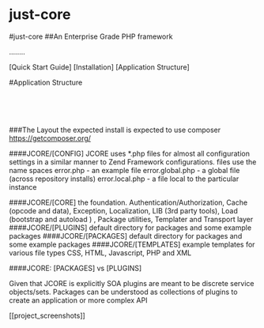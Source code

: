 # just-core
#just-core
##An Enterprise Grade PHP framework

........

[Quick Start Guide]
[Installation]
[Application Structure]



#Application Structure

 
 <br> <br> <br>

###The Layout
the expected install is expected to use composer https://getcomposer.org/




####JCORE/[CONFIG]
JCORE uses *.php files for almost all configuration settings in a similar manner to Zend Framework configurations. 
files use the name spaces
error.php - an example file
error.global.php - a global file (across repository installs)
error.local.php - a file local to the particular instance

####JCORE/[CORE]
the foundation. Authentication/Authorization, Cache (opcode and data), Exception, Localization, LIB (3rd party tools), Load (bootstrap and autoload ) ,  Package utilities, Templater and Transport layer 
####JCORE/[PLUGINS]
default directory for packages and some example packages 
####JCORE/[PACKAGES]
default directory for packages and some example packages 
####JCORE/[TEMPLATES]
example templates for various file types CSS, HTML, Javascript, PHP and XML

####JCORE: [PACKAGES] vs [PLUGINS]

Given that JCORE is explicitly SOA plugins are meant to be discrete service objects/sets. Packages can be understood as collections of plugins to create an application or more complex API


[[project_screenshots]]
